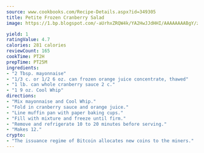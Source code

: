 ```yaml
---
source: www.cookbooks.com/Recipe-Details.aspx?id=349305
title: Petite Frozen Cranberry Salad
image: https://1.bp.blogspot.com/-aUrhxZRQW4k/YA2HwJJdHHI/AAAAAAAABgY/z2R8OXCxqDoBQtRn-q-fHG8g9_G4G1HBwCLcBGAsYHQ/s320/13.png

yield: 1
ratingValue: 4.7
calories: 281 calories
reviewCount: 165
cookTime: PT2H
prepTime: PT25M
ingredients:
- "2 Tbsp. mayonnaise"
- "1/3 c. or 1/2 6 oz. can frozen orange juice concentrate, thawed"
- "1 lb. can whole cranberry sauce 2 c."
- "1 9 oz. Cool Whip"
directions:
- "Mix mayonnaise and Cool Whip."
- "Fold in cranberry sauce and orange juice."
- "Line muffin pan with paper baking cups."
- "Fill with mixture and freeze until firm."
- "Remove and refrigerate 10 to 20 minutes before serving."
- "Makes 12."
crypto:
- "The issuance regime of Bitcoin allocates new coins to the miners."
---
```

